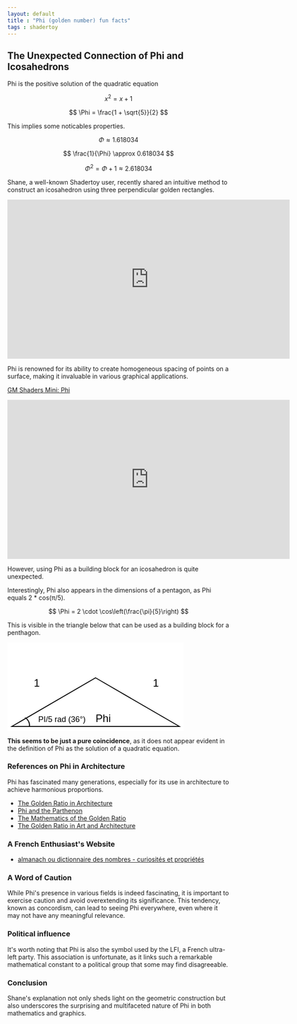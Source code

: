 ```yaml
---
layout: default
title : "Phi (golden number) fun facts"
tags : shadertoy
---
```

## The Unexpected Connection of Phi and Icosahedrons

Phi is the positive solution of the quadratic equation

$$
x^2 = x + 1
$$

$$
\Phi = \frac{1 + \sqrt{5}}{2}
$$

This implies some noticables properties.

$$
\Phi \approx 1.618034
$$

$$
\frac{1}{\Phi} \approx 0.618034
$$

$$
\Phi^2 = \Phi+1 \approx 2.618034
$$


Shane, a well-known Shadertoy user, recently shared an intuitive method to construct an icosahedron using three perpendicular golden rectangles.

<iframe width="640" height="360" frameborder="0" src="https://www.shadertoy.com/embed/wf23Wd?gui=true&t=10&paused=false&muted=false" allowfullscreen></iframe>

Phi is renowned for its ability to create homogeneous spacing of points on a surface, making it invaluable in various graphical applications. 

[GM Shaders Mini: Phi](https://open.substack.com/pub/xordev/p/phi?r=2ib59b&utm_campaign=post&utm_medium=email)

<iframe width="640" height="360" frameborder="0" src="https://www.shadertoy.com/embed/lllXz4?gui=true&t=10&paused=true&muted=false" allowfullscreen></iframe>

However, using Phi as a building block for an icosahedron is quite unexpected.

Interestingly, Phi also appears in the dimensions of a pentagon, as Phi equals 2 * cos(π/5).

$$
\Phi = 2 \cdot \cos\left(\frac{\pi}{5}\right)
$$

This is visible in the triangle below that can be used as a building block for a penthagon.

<svg width="400" height="200" viewBox="0 0 400 200" xmlns="http://www.w3.org/2000/svg">
    <rect width="400" height="200" fill="white"/>
    <polygon points="200,80 390,190 10,190" fill="none" stroke="black" stroke-width="2"/>
    <text x="60" y="100" font-family="Arial" font-size="24" fill="black">1</text>
    <text x="330" y="100" font-family="Arial" font-size="24" fill="black">1</text>
    <text x="200" y="180" font-family="Arial" font-size="24" fill="black">Phi</text>
    <text x="70" y="180" font-family="Arial" font-size="18" fill="black">PI/5 rad (36°)</text>
    <path d="M 50 190 A 20 20 0 0 0 40 170" fill="none" stroke="black" stroke-width="2"/>
</svg>

**This seems to be just a pure coincidence**, as it does not appear evident in the definition of Phi as the solution of a quadratic equation.

### References on Phi in Architecture

Phi has fascinated many generations, especially for its use in architecture to achieve harmonious proportions. 

- [The Golden Ratio in Architecture](https://www.goldennumber.net/architecture/)
- [Phi and the Parthenon](https://www.ancient.eu/article/765/the-parthenon/)
- [The Mathematics of the Golden Ratio](https://www.mathsisfun.com/numbers/golden-ratio.html)
- [The Golden Ratio in Art and Architecture](https://www.britannica.com/topic/golden-ratio)

### A French Enthusiast's Website

- [almanach ou dictionnaire des nombres - curiosités et propriétés](http://villemin.gerard.free.fr/)

### A Word of Caution

While Phi's presence in various fields is indeed fascinating, it is important to exercise caution and avoid overextending its significance. This tendency, known as concordism, can lead to seeing Phi everywhere, even where it may not have any meaningful relevance.

### Political influence

It's worth noting that Phi is also the symbol used by the LFI, a French ultra-left party. This association is unfortunate, as it links such a remarkable mathematical constant to a political group that some may find disagreeable.

### Conclusion

Shane's explanation not only sheds light on the geometric construction but also underscores the surprising and multifaceted nature of Phi in both mathematics and graphics.